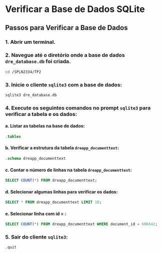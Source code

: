 # Verificar a Base de Dados SQLite

## Passos para Verificar a Base de Dados

### 1. Abrir um terminal.

### 2. Navegue até o diretório onde a base de dados `dre_database.db` foi criada.

```bash
cd /SPLN2334/TP2
```

### 3. Inicie o cliente `sqlite3` com a base de dados:

```bash
sqlite3 dre_database.db
```
### 4. Execute os seguintes comandos no prompt `sqlite3` para verificar a tabela e os dados:

#### a. Listar as tabelas na base de dados:

```sql
.tables
```

#### b. Verificar a estrutura da tabela `dreapp_documenttext`:

```sql
.schema dreapp_documenttext
```

#### c. Contar o número de linhas na tabela `dreapp_documenttext`:

```sql
SELECT COUNT(*) FROM dreapp_documenttext;
```

#### d. Selecionar algumas linhas para verificar os dados:

```sql
SELECT * FROM dreapp_documenttext LIMIT 10;
```

#### e. Selecionar linha com id = :

```sql
SELECT COUNT(*) FROM dreapp_documenttext WHERE document_id = 606642;
```

### 5. Sair do cliente `sqlite3`:

```sql
.quit
```
